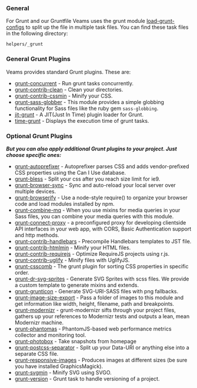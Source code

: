 ### General

For Grunt and our Gruntfile Veams uses the grunt module [load-grunt-configs](https://github.com/creynders/load-grunt-configs/) to split up the file in multiple task files. 
You can find these task files in the following directory:

```
helpers/_grunt
```

### General Grunt Plugins

Veams provides standard Grunt plugins. These are:

 * [grunt-concurrent](https://github.com/sindresorhus/grunt-concurrent) - Run grunt tasks concurrently.
 * [grunt-contrib-clean](https://github.com/gruntjs/grunt-contrib-clean) - Clean your directories.
 * [grunt-contrib-cssmin](https://github.com/gruntjs/grunt-contrib-cssmin) - Minify your CSS.
 * [grunt-sass-globber](https://github.com/Sebastian-Fitzner/grunt-sass-globber) - This module provides a simple globbing functionality for Sass files like the ruby gem `sass-globbing`.
 * [jit-grunt](https://github.com/shootaroo/jit-grunt) - A JIT(Just In Time) plugin loader for Grunt.
 * [time-grunt](https://github.com/sindresorhus/time-grunt) - Displays the execution time of grunt tasks.

### Optional Grunt Plugins

***But you can also apply additional Grunt plugins to your project. Just choose specific ones:***

* [grunt-autoprefixer](https://github.com/nDmitry/grunt-autoprefixer) - Autoprefixer parses CSS and adds vendor-prefixed CSS properties using the Can I Use database.
* [grunt-bless](https://github.com/stefanjudis/grunt-bless) - Split your css after you reach size limit for ie9.
* [grunt-browser-sync](https://npmjs.org/package/grunt-browser-sync) - Sync and auto-reload your local server over multiple devices.
* [grunt-browserify](https://github.com/jmreidy/grunt-browserify) - Use a node-style require() to organize your browser code and load modules installed by npm.
* [grunt-combine-mq](https://github.com/frontendfriends/grunt-combine-mq) - When you use mixins for media queries in your Sass files, you can combine your media queries with this module.
* [grunt-connect-proxy](https://github.com/drewzboto/grunt-connect-proxy) - a preconfigured proxy for developing clientside API interfaces in your web app, with CORS, Basic Authentication support and http methods.
* [grunt-contrib-handlebars](https://www.npmjs.com/package/grunt-contrib-handlebars) - Precompile Handlebars templates to JST file.
* [grunt-contrib-htmlmin](https://github.com/gruntjs/grunt-contrib-htmlmin) - Minify your HTML files.
* [grunt-contrib-requirejs](https://github.com/gruntjs/grunt-contrib-requirejs) - Optimize RequireJS projects using r.js.
* [grunt-contrib-uglify](https://github.com/gruntjs/grunt-contrib-uglify) - Minify files with UglifyJS.
* [grunt-csscomb](https://github.com/csscomb/grunt-csscomb) - The grunt plugin for sorting CSS properties in specific order.
* [grunt-dr-svg-sprites](https://github.com/drdk/grunt-dr-svg-sprites) - Generate SVG Sprites with scss files. We provide a custom template to generate mixins and extends.
* [grunt-grunticon](https://github.com/filamentgroup/grunticon) - Generate SVG-URI-SASS files with png fallbacks.
* [grunt-image-size-export](https://github.com/Sebastian-Fitzner/grunt-image-size-export) - Pass a folder of images to this module and get information like width, height, filename, path and breakpoints.
* [grunt-modernizr](https://github.com/Modernizr/grunt-modernizr) - grunt-modernizr sifts through your project files, gathers up your references to Modernizr tests and outputs a lean, mean Modernizr machine.
* [grunt-phantomas](https://github.com/stefanjudis/grunt-phantomas) - PhantomJS-based web performance metrics collector and monitoring tool.
* [grunt-photobox](https://github.com/stefanjudis/grunt-photobox) - Take snapshots from homepage
* [grunt-postcss-separator](https://github.com/Sebastian-Fitzner/grunt-postcss-separator) - Split up your Data-URI or anything else into a separate CSS file.
* [grunt-responsive-images](https://github.com/andismith/grunt-responsive-images) - Produces images at different sizes (be sure you have installed GraphicsMagick).
* [grunt-svgmin](https://github.com/sindresorhus/grunt-svgmin) - Minify SVG using SVGO.
* [grunt-version](https://github.com/kswedberg/grunt-version) - Grunt task to handle versioning of a project.